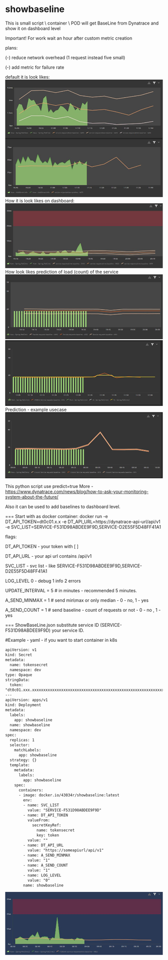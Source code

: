 # showbaseline
This is small script \ container \ POD will get BaseLine from Dynatrace and show it on dashboard level

Important! For work wait an hour after custom metric creation 

plans:


(-) reduce network overhead (1 request instead five small)

(-) add metric for failure rate

default it is look likes:
![Default looks](https://github.com/43034r/showbaseline/raw/main/img/default.JPG)
How it is look likes on dashboard:
![Count looks](https://github.com/43034r/showbaseline/raw/main/img/response.JPG)
How look likes prediction of load (count) of the service
![Count looks](https://github.com/43034r/showbaseline/raw/main/img/count.JPG)
![Count looks](https://github.com/43034r/showbaseline/raw/main/img/count2.JPG)
Prediction - example usecase
![Count looks](https://github.com/43034r/showbaseline/raw/main/img/example.JPG)

This python script use predict=true More - https://www.dynatrace.com/news/blog/how-to-ask-your-monitoring-system-about-the-future/

Also it can be used to add baselines to dashboard level.

=== Start with as docker container:
docker run -e DT_API_TOKEN=dt0c01.x.x -e DT_API_URL=https://dynatrace-api-url/api/v1 -e SVC_LIST=SERVICE-F531D98ABDEE9F9D,SERVICE-D2E55F5D48FF41A1

flags:

DT_API_TOKEN - your token with [ ]

DT_API_URL - your api url contains /api/v1

SVC_LIST - svc list - like SERVICE-F531D98ABDEE9F9D,SERVICE-D2E55F5D48FF41A1

LOG_LEVEL  0 - debug 1 info 2 errors

UPDATE_INTERVAL = 5 # in minutes - recommended 5 minutes.

A_SEND_MINMAX = 1 # send min\max or only median - 0 - no, 1 - yes

A_SEND_COUNT = 1 # send baseline - count of requests or not - 0 - no , 1 - yes


=== ShowBaseLine.json substitute service ID (SERVICE-F531D98ABDEE9F9D) your service ID.

#Example - yaml - if you want to start container in k8s

```
apiVersion: v1
kind: Secret
metadata:
  name: tokensecret
  namespace: dev
type: Opaque
stringData:
  token: "dt0c01.xxx.xxxxxxxxxxxxxxxxxxxxxxxxxxxxxxxxxxxxxxxxxxxxxxxxxxxxxxxxxxxxxxxxxxxx"
---
apiVersion: apps/v1
kind: Deployment
metadata:
  labels:
    app: showbaseline
  name: showbaseline
  namespace: dev
spec:
  replicas: 1
  selector:
    matchLabels:
      app: showbaseline
  strategy: {}
  template:
    metadata:
      labels:
        app: showbaseline
    spec:
      containers:
      - image: docker.io/43034r/showbaseline:latest
        env:
        - name: SVC_LIST
          value: "SERVICE-F531D98ABDEE9F9D"
        - name: DT_API_TOKEN
          valueFrom:
            secretKeyRef:
              name: tokensecret
              key: token
          value: ""
        - name: DT_API_URL
          value: "https://someapiurl/api/v1"
        - name: A_SEND_MINMAX
          value: "1"
        - name: A_SEND_COUNT
          value: "1"
        - name: LOG_LEVEL
          value: "0"
        name: showbaseline
```

![Default looks](https://github.com/43034r/showbaseline/raw/main/img/ex1.JPG)
